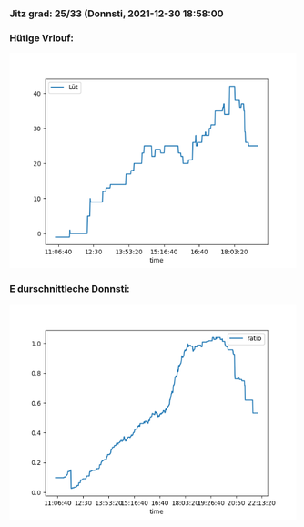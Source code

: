 ### Jitz grad: 25/33 (Donnsti, 2021-12-30 18:58:00

### Hütige Vrlouf:
![Graph](Today.png)

### E durschnittleche Donnsti:
![Graph](Donnsti.png)